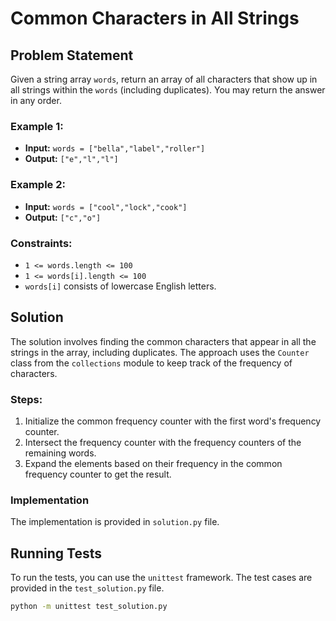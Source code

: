 # Common Characters in All Strings

## Problem Statement

Given a string array `words`, return an array of all characters that show up in all strings within the `words` (including duplicates). You may return the answer in any order.

### Example 1:

- **Input:** `words = ["bella","label","roller"]`
- **Output:** `["e","l","l"]`

### Example 2:

- **Input:** `words = ["cool","lock","cook"]`
- **Output:** `["c","o"]`

### Constraints:

- `1 <= words.length <= 100`
- `1 <= words[i].length <= 100`
- `words[i]` consists of lowercase English letters.

## Solution

The solution involves finding the common characters that appear in all the strings in the array, including duplicates. The approach uses the `Counter` class from the `collections` module to keep track of the frequency of characters.

### Steps:

1. Initialize the common frequency counter with the first word's frequency counter.
2. Intersect the frequency counter with the frequency counters of the remaining words.
3. Expand the elements based on their frequency in the common frequency counter to get the result.

### Implementation

The implementation is provided in `solution.py` file.

## Running Tests

To run the tests, you can use the `unittest` framework. The test cases are provided in the `test_solution.py` file.

```sh
python -m unittest test_solution.py
```
